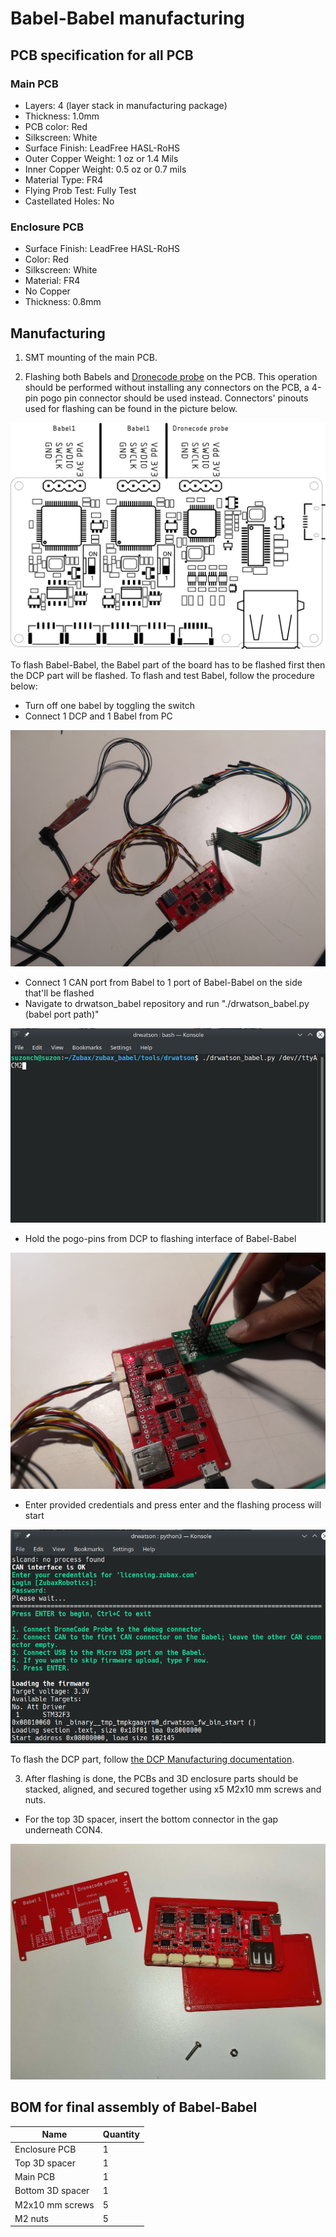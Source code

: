 # Babel-Babel manufacturing

## PCB specification for all PCB
### Main PCB

* Layers: 4 (layer stack in manufacturing package)
* Thickness: 1.0mm
* PCB color: Red
* Silkscreen: White
* Surface Finish: LeadFree HASL-RoHS
* Outer Copper Weight: 1 oz or 1.4 Mils
* Inner Copper Weight: 0.5 oz or 0.7 mils
* Material Type: FR4
* Flying Prob Test: Fully Test
* Castellated Holes: No

### Enclosure PCB

* Surface Finish: LeadFree HASL-RoHS
* Color: Red
* Silkscreen: White
* Material: FR4
* No Copper
* Thickness: 0.8mm

## Manufacturing

1) SMT mounting of the main PCB.

2) Flashing both Babels and [Dronecode probe](https://github.com/Zubax/dronecode_probe) on the PCB.
This operation should be performed without installing any connectors on the PCB,
a 4-pin pogo pin connector should be used instead.
Connectors' pinouts used for flashing can be found in the picture below.

![](figures/flashing_interface.svg)

To flash Babel-Babel, the Babel part of the board has to be flashed first then the DCP part will be flashed.
To flash and test Babel, follow the procedure below:
* Turn off one babel by toggling the switch
* Connect 1 DCP and 1 Babel from PC
  
![](figures/flashing1.jpg)

* Connect 1 CAN port from Babel to 1 port of Babel-Babel on the side that'll be flashed
* Navigate to drwatson_babel repository and run "./drwatson_babel.py (babel port path)"
 
![](figures/flashing3.png)

* Hold the pogo-pins from DCP to flashing interface of Babel-Babel

![](figures/flashing2.jpg)

* Enter provided credentials and press enter and the flashing process will start

![](figures/flashing4.png)

To flash the DCP part, follow [the DCP Manufacturing documentation](https://github.com/Zubax/dronecode_probe/blob/master/MANUFACTURING.md).

3) After flashing is done, the PCBs and 3D enclosure parts should be stacked, aligned,
and secured together using x5 M2x10 mm screws and nuts.
* For the top 3D spacer, insert the bottom connector in the gap underneath CON4.

![](figures/parts.jpg)

## BOM for final assembly of Babel-Babel

| Name          | Quantity |
| ------------- | -------- |
| Enclosure PCB    | 1 |
| Top 3D spacer    | 1 |
| Main PCB         | 1 |
| Bottom 3D spacer | 1 |
| M2x10 mm screws  | 5 |
| M2 nuts          | 5 |

